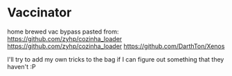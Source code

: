 # Vaccinator

home brewed vac bypass pasted from:
https://github.com/zyhp/cozinha_loader
https://github.com/zyhp/cozinha_loader
https://github.com/DarthTon/Xenos

I'll try to add my own tricks to the bag if I can figure out something that they haven't :P
